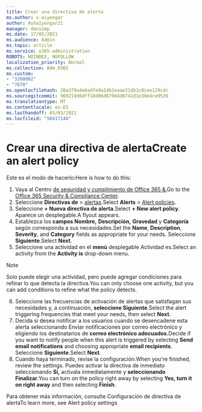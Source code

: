 ```yaml
---
title: Crear una directiva de alerta
ms.author: v-aiyengar
author: AshaIyengar21
manager: dansimp
ms.date: 17/02/2021
ms.audience: Admin
ms.topic: article
ms.service: o365-administration
ROBOTS: NOINDEX, NOFOLLOW
localization_priority: Normal
ms.collection: Adm_O365
ms.custom:
- "3200002"
- "7670"
ms.openlocfilehash: 20a379a4e6ad7e9a14b1eaae21db1c8cee129cdc
ms.sourcegitcommit: 969219d6dff18d86d679d4d8741d1e39e4ce9539
ms.translationtype: MT
ms.contentlocale: es-ES
ms.lasthandoff: 03/03/2021
ms.locfileid: "50417140"
---
```

# <a name="create-an-alert-policy"></a><span data-ttu-id="52d60-102">Crear una directiva de alerta</span><span class="sxs-lookup"><span data-stu-id="52d60-102">Create an alert policy</span></span>

<span data-ttu-id="52d60-103">Este es el modo de hacerlo:</span><span class="sxs-lookup"><span data-stu-id="52d60-103">Here is how to do this:</span></span>

1. <span data-ttu-id="52d60-104">Vaya al Centro [de seguridad y cumplimiento de Office 365 &.](https://go.microsoft.com/fwlink/p/?linkid=2077143)</span><span class="sxs-lookup"><span data-stu-id="52d60-104">Go to the [Office 365 Security & Compliance Center](https://go.microsoft.com/fwlink/p/?linkid=2077143).</span></span>
1. <span data-ttu-id="52d60-105">Seleccione **Directivas de**  >  [alertas](https://go.microsoft.com/fwlink/?linkid=2103208).</span><span class="sxs-lookup"><span data-stu-id="52d60-105">Select **Alerts** > [Alert policies](https://go.microsoft.com/fwlink/?linkid=2103208).</span></span>
1. <span data-ttu-id="52d60-106">Seleccione **+ Nueva directiva de alerta**.</span><span class="sxs-lookup"><span data-stu-id="52d60-106">Select **+ New alert policy**.</span></span> <span data-ttu-id="52d60-107">Aparece un desplegable.</span><span class="sxs-lookup"><span data-stu-id="52d60-107">A flyout appears.</span></span>
1. <span data-ttu-id="52d60-108">Establezca los **campos Nombre,** **Descripción,** **Gravedad** y **Categoría** según corresponda a sus necesidades.</span><span class="sxs-lookup"><span data-stu-id="52d60-108">Set the **Name**, **Description**, **Severity**, and **Category** fields as appropriate for your needs.</span></span> <span data-ttu-id="52d60-109">Seleccione **Siguiente**.</span><span class="sxs-lookup"><span data-stu-id="52d60-109">Select **Next**.</span></span>
1. <span data-ttu-id="52d60-110">Seleccione una actividad en el **menú** desplegable Actividad es.</span><span class="sxs-lookup"><span data-stu-id="52d60-110">Select an activity from the **Activity is** drop-down menu.</span></span>
> [!NOTE]
>  <span data-ttu-id="52d60-111">Solo puede elegir una actividad, pero puede agregar condiciones para refinar lo que detecta la directiva.</span><span class="sxs-lookup"><span data-stu-id="52d60-111">You can only choose one activity, but you can add conditions to refine what the policy detects.</span></span>
6. <span data-ttu-id="52d60-112">Seleccione las frecuencias de activación de alertas que satisfagan sus necesidades y, a continuación, **seleccione Siguiente**.</span><span class="sxs-lookup"><span data-stu-id="52d60-112">Select the alert triggering frequencies that meet your needs, then select **Next**.</span></span>
7. <span data-ttu-id="52d60-113">Decida si desea notificar a los usuarios cuando  se desencadene esta alerta seleccionando Enviar notificaciones por correo electrónico y eligiendo los destinatarios de **correo electrónico adecuados.**</span><span class="sxs-lookup"><span data-stu-id="52d60-113">Decide if you want to notify people when this alert is triggered by selecting **Send email notifications** and choosing appropriate **email recipients**.</span></span> <span data-ttu-id="52d60-114">Seleccione **Siguiente**.</span><span class="sxs-lookup"><span data-stu-id="52d60-114">Select **Next**.</span></span>
8. <span data-ttu-id="52d60-115">Cuando haya terminado, revise la configuración.</span><span class="sxs-lookup"><span data-stu-id="52d60-115">When you're finished, review the settings.</span></span> <span data-ttu-id="52d60-116">Puedes activar la directiva de inmediato seleccionando **Sí,** activala inmediatamente y **seleccionando Finalizar**.</span><span class="sxs-lookup"><span data-stu-id="52d60-116">You can turn on the policy right away by selecting **Yes, turn it on right away** and then selecting **Finish**.</span></span>

<span data-ttu-id="52d60-117">Para obtener más información, consulte Configuración de directiva de alerta</span><span class="sxs-lookup"><span data-stu-id="52d60-117">To learn more, see Alert policy settings</span></span>

